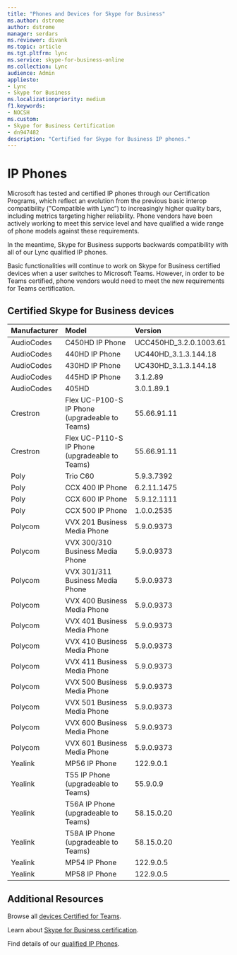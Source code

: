 ```yaml
---
title: "Phones and Devices for Skype for Business"
ms.author: dstrome
author: dstrome
manager: serdars
ms.reviewer: divank
ms.topic: article
ms.tgt.pltfrm: lync
ms.service: skype-for-business-online
ms.collection: Lync
audience: Admin
appliesto:
- Lync
- Skype for Business 
ms.localizationpriority: medium
f1.keywords:
- NOCSH
ms.custom:
- Skype for Business Certification
- dn947482
description: "Certified for Skype for Business IP phones."
---
```


# IP Phones

Microsoft has tested and certified IP phones through our Certification Programs, which reflect an evolution from the previous basic interop compatibility ("Compatible with Lync”) to increasingly higher quality bars, including metrics targeting higher reliability. Phone vendors have been actively working to meet this service level and have qualified a wide range of phone models against these requirements.

In the meantime, Skype for Business supports backwards compatibility with all of our Lync qualified IP phones. 

Basic functionalities will continue to work on Skype for Business certified devices when a user switches to Microsoft Teams. However, in order to be Teams certified, phone vendors would need to meet the new requirements for Teams certification.


## Certified Skype for Business devices

|Manufacturer | Model| Version| 
|:--- |:--- |:--- |
| AudioCodes |C450HD IP Phone|UCC450HD_3.2.0.1003.61|
| AudioCodes |440HD IP Phone|UC440HD_3.1.3.144.18|
| AudioCodes |430HD IP Phone|UC430HD_3.1.3.144.18|
| AudioCodes |445HD IP Phone|3.1.2.89 |
| AudioCodes |405HD |3.0.1.89.1|
| Crestron |Flex UC-P100-S IP Phone (upgradeable to Teams)|55.66.91.11 |
| Crestron |Flex UC-P110-S IP Phone (upgradeable to Teams)|55.66.91.11 |
|Poly| Trio C60|5.9.3.7392|
|Poly| CCX 400 IP Phone|6.2.11.1475|
| Poly| CCX 600 IP Phone|5.9.12.1111 |
| Poly| CCX 500 IP Phone| 1.0.0.2535 | 
| Polycom |VVX 201 Business Media Phone|5.9.0.9373 |
| Polycom |VVX 300/310 Business Media Phone|5.9.0.9373 |
| Polycom |VVX 301/311 Business Media Phone|5.9.0.9373 |
| Polycom |VVX 400 Business Media Phone|5.9.0.9373 |
| Polycom |VVX 401 Business Media Phone|5.9.0.9373 |
| Polycom |VVX 410 Business Media Phone|5.9.0.9373 |
| Polycom |VVX 411 Business Media Phone|5.9.0.9373 |
| Polycom |VVX 500 Business Media Phone|5.9.0.9373 |
| Polycom |VVX 501 Business Media Phone|5.9.0.9373 |
| Polycom |VVX 600 Business Media Phone|5.9.0.9373 |
| Polycom |VVX 601 Business Media Phone|5.9.0.9373 |
| Yealink |MP56 IP Phone |122.9.0.1|
| Yealink |T55 IP Phone (upgradeable to Teams) |55.9.0.9 |
| Yealink |T56A IP Phone (upgradeable to Teams) | 58.15.0.20 |
| Yealink |T58A IP Phone (upgradeable to Teams) | 58.15.0.20 |
| Yealink |MP54 IP Phone |122.9.0.5|
| Yealink |MP58 IP Phone |122.9.0.5|

## Additional Resources

Browse all [devices Certified for Teams](https://products.office.com/microsoft-teams/across-devices/devices).

Learn about [Skype for Business certification](overview.md).

Find details of our [qualified IP Phones](../lync-cert/ip-phones.md).
